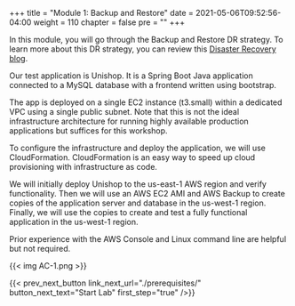 +++
title = "Module 1: Backup and Restore"
date = 2021-05-06T09:52:56-04:00
weight = 110
chapter = false
pre = ""
+++

In this module, you will go through the Backup and Restore DR strategy. To learn more about this DR strategy, you can review this [Disaster Recovery blog](https://aws.amazon.com/blogs/architecture/disaster-recovery-dr-architecture-on-aws-part-ii-backup-and-restore-with-rapid-recovery/).

Our test application is Unishop. It is a Spring Boot Java application connected to a MySQL database with a frontend written using bootstrap.

The app is deployed on a single EC2 instance (t3.small) within a dedicated VPC using a single public subnet. Note that this is not the ideal infrastructure architecture for running highly available production applications but suffices for this workshop.

To configure the infrastructure and deploy the application, we will use CloudFormation. CloudFormation is an easy way to speed up cloud provisioning with infrastructure as code.

We will initially deploy Unishop to the us-east-1 AWS region and verify functionality. Then we will use an AWS EC2 AMI and AWS Backup to create copies of the application server and database in the us-west-1 region. Finally, we will use the copies to create and test a fully functional application in the us-west-1 region.

Prior experience with the AWS Console and Linux command line are helpful but not required.

{{< img AC-1.png >}}

{{< prev_next_button link_next_url="./prerequisites/" button_next_text="Start Lab" first_step="true" />}}

